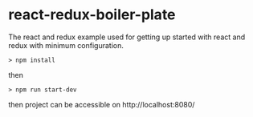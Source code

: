 # react-redux-boiler-plate
The react and redux example used for getting up started with react and redux with minimum configuration. 
```
> npm install
```
then

```
> npm run start-dev
```
then project can be accessible on http://localhost:8080/ 

